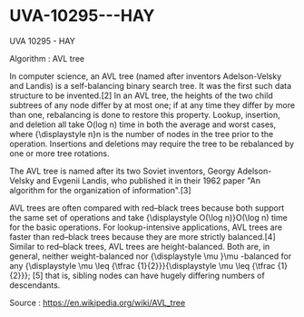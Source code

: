 # UVA-10295---HAY
UVA 10295 - HAY

Algorithm : AVL tree

In computer science, an AVL tree (named after inventors Adelson-Velsky and Landis) is a self-balancing binary search tree. 
It was the first such data structure to be invented.[2] In an AVL tree, the heights of the two child subtrees of any node differ by at most one; 
if at any time they differ by more than one, rebalancing is done to restore this property. 
Lookup, insertion, and deletion all take O(log n) time in both the average and worst cases, where {\displaystyle n}n is the number of nodes in the tree prior to the operation. 
Insertions and deletions may require the tree to be rebalanced by one or more tree rotations.

The AVL tree is named after its two Soviet inventors, Georgy Adelson-Velsky and Evgenii Landis, who published it in their 1962 paper "An algorithm for the organization of information".[3]

AVL trees are often compared with red–black trees because both support the same set of operations and take {\displaystyle O(\log n)}O(\log n) time for the basic operations. 
For lookup-intensive applications, AVL trees are faster than red–black trees because they are more strictly balanced.[4] 
Similar to red–black trees, AVL trees are height-balanced. 
Both are, in general, neither weight-balanced nor {\displaystyle \mu }\mu -balanced for any {\displaystyle \mu \leq {\tfrac {1}{2}}}{\displaystyle \mu \leq {\tfrac {1}{2}}};
[5] that is, sibling nodes can have hugely differing numbers of descendants.

Source : https://en.wikipedia.org/wiki/AVL_tree
